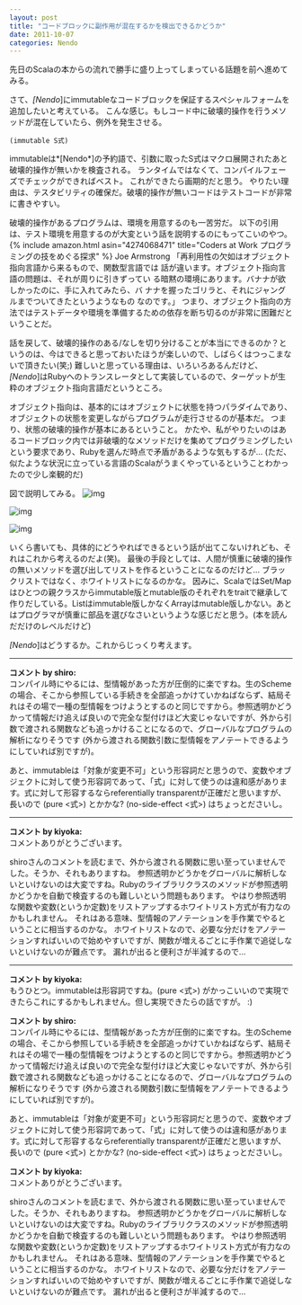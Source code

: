 ```yaml
---
layout: post
title: "コードブロックに副作用が混在するかを検出できるかどうか"
date: 2011-10-07
categories: Nendo
---
```


先日のScalaの本からの流れで勝手に盛り上ってしまっている話題を前へ進めてみる。

さて、*[Nendo*]にimmutableなコードブロックを保証するスペシャルフォームを追加したいと考えている。
こんな感じ。もしコード中に破壊的操作を行うメソッドが混在していたら、例外を発生させる。
```
(immutable S式)
```

immutableは*[Nendo*]の予約語で、引数に取ったS式はマクロ展開されたあと破壊的操作が無いかを検査される。
ランタイムではなくて、コンパイルフェーズでチェックができればベスト。
これができたら画期的だと思う。
やりたい理由は、テスタビリティの確保だ。破壊的操作が無いコードはテストコードが非常に書きやすい。

破壊的操作があるプログラムは、環境を用意するのも一苦労だ。
以下の引用は、テスト環境を用意するのが大変という話を説明するのにもってこいのやつ。
 {% include amazon.html asin="4274068471" title="Coders at Work プログラミングの技をめぐる探求" %}
  Joe Armstrong
   「再利用性の欠如はオブジェクト指向言語から来るもので、関数型言語では
   話が違います。オブジェクト指向言語の問題は、それが周りに引きずってい
   る暗黙の環境にあります。バナナが欲しかったのに、手に入れてみたら、バ
   ナナを握ったゴリラと、それにジャングルまでついてきたというようなもの
   なのです。」
つまり、オブジェクト指向の方法ではテストデータや環境を準備するための依存を断ち切るのが非常に困難だということだ。

話を戻して、破壊的操作のある/なしを切り分けることが本当にできるのか？というのは、今はできると思っておいたほうが楽しいので、しばらくはつっこまないで頂きたい(笑;)
難しいと思っている理由は、いろいろあるんだけど、*[Nendo*]はRubyへのトランスレータとして実装しているので、ターゲットが生粋のオブジェクト指向言語だというところ。

オブジェクト指向は、基本的にはオブジェクトに状態を持つパラダイムであり、オブジェクトの状態を変更しながらプログラムが走行させるのが基本だ。
つまり、状態の破壊的操作が基本にあるということ。
かたや、私がやりたいのはあるコードブロック内では非破壊的なメソッドだけを集めてプログラミングしたいという要求であり、Rubyを選んだ時点で矛盾があるような気もするが…
(ただ、似たような状況に立っている言語のScalaがうまくやっているということわかったので少し楽観的だ)

図で説明してみる。
 ![img](https://cacoo.com/diagrams/8ju3sHEwIE6iWrI5-B7327.png)

 ![img](https://cacoo.com/diagrams/8ju3sHEwIE6iWrI5-2299F.png)

 ![img](https://cacoo.com/diagrams/8ju3sHEwIE6iWrI5-AFB4E.png)

いくら書いても、具体的にどうやればできるという話が出てこないけれども、それはこれから考えるのだよ(笑)。
最後の手段としては、人間が慎重に破壊的操作の無いメソッドを選び出してリストを作るということになるのだけど…
ブラックリストではなく、ホワイトリストになるのかな。
因みに、ScalaではSet/Mapはひとつの親クラスからimmutable版とmutable版のそれぞれをtraitで継承して作りだしている。Listはimmutable版しかなくArrayはmutable版しかない。あとはプログラマが慎重に部品を選びなさいというような感じだと思う。(本を読んだだけのレベルだけど)

*[Nendo*]はどうするか。これからじっくり考えます。



---

**コメント by shiro:**  
コンパイル時にやるには、型情報があった方が圧倒的に楽ですね。生のSchemeの場合、そこから参照している手続きを全部追っかけていかねばならず、結局それはその場で一種の型情報をつけようとするのと同じですから。参照透明かどうかって情報だけ追えば良いので完全な型付けほど大変じゃないですが、外から引数で渡される関数なども追っかけることになるので、グローバルなプログラムの解析になりそうです (外から渡される関数引数に型情報をアノテートできるようにしていれば別ですが)。

あと、immutableは「対象が変更不可」という形容詞だと思うので、変数やオブジェクトに対して使う形容詞であって、「式」に対して使うのは違和感があります。式に対して形容するならreferentially transparentが正確だと思いますが、長いので (pure <式>) とかかな? (no-side-effect <式>) はちょっとださいし。


---

**コメント by kiyoka:**  
コメントありがとうございます。

shiroさんのコメントを読むまで、外から渡される関数に思い至っていませんでした。そうか、それもありますね。
参照透明かどうかをグローバルに解析しないといけないのは大変ですね。Rubyのライブラリクラスのメソッドが参照透明かどうかを自動で検査するのも難しいという問題もあります。
やはり参照透明な関数や変数(というか定数)をリストアップするホワイトリスト方式が有力なのかもしれません。
それはある意味、型情報のアノテーションを手作業でやるということに相当するのかな。
ホワイトリストなので、必要な分だけをアノテーションすればいいので始めやすいですが、関数が増えるごとに手作業で追従しないといけないのが難点です。
漏れが出ると便利さが半減するので…



---

**コメント by kiyoka:**  
もうひとつ。immutableは形容詞ですね。(pure <式>) がかっこいいので実現できたらこれにするかもしれません。但し実現できたらの話ですが。 :)

**コメント by shiro:**  
コンパイル時にやるには、型情報があった方が圧倒的に楽ですね。生のSchemeの場合、そこから参照している手続きを全部追っかけていかねばならず、結局それはその場で一種の型情報をつけようとするのと同じですから。参照透明かどうかって情報だけ追えば良いので完全な型付けほど大変じゃないですが、外から引数で渡される関数なども追っかけることになるので、グローバルなプログラムの解析になりそうです (外から渡される関数引数に型情報をアノテートできるようにしていれば別ですが)。

あと、immutableは「対象が変更不可」という形容詞だと思うので、変数やオブジェクトに対して使う形容詞であって、「式」に対して使うのは違和感があります。式に対して形容するならreferentially transparentが正確だと思いますが、長いので (pure <式>) とかかな? (no-side-effect <式>) はちょっとださいし。

**コメント by kiyoka:**  
コメントありがとうございます。

shiroさんのコメントを読むまで、外から渡される関数に思い至っていませんでした。そうか、それもありますね。
参照透明かどうかをグローバルに解析しないといけないのは大変ですね。Rubyのライブラリクラスのメソッドが参照透明かどうかを自動で検査するのも難しいという問題もあります。
やはり参照透明な関数や変数(というか定数)をリストアップするホワイトリスト方式が有力なのかもしれません。
それはある意味、型情報のアノテーションを手作業でやるということに相当するのかな。
ホワイトリストなので、必要な分だけをアノテーションすればいいので始めやすいですが、関数が増えるごとに手作業で追従しないといけないのが難点です。
漏れが出ると便利さが半減するので…

